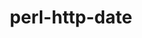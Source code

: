 ---
title: "perl-http-date"
layout: cache
categories: [package, develop]
meta: {"versions": ["6.02"], "compilers": ["gcc@=7.3.1"], "oss": ["amzn2"], "platforms": ["linux"], "targets": ["aarch64", "neoverse_n1", "x86_64_v3"], "stacks": ["aws-ahug", "aws-ahug-aarch64", "root"], "num_specs": 9, "num_specs_by_stack": {"aws-ahug-aarch64": 8, "root": 9, "aws-ahug": 1}}
spec_details: [{"hash": "bzfxelssbqlurs6nfapq4ntse6f7sw2j", "compiler": "gcc@=7.3.1", "versions": ["6.02"], "os": "amzn2", "platform": "linux", "target": "aarch64", "variants": ["build_system=perl"], "stacks": ["aws-ahug-aarch64", "root"], "size": "-", "tarball": "https://binaries.spack.io/develop/build_cache/linux-amzn2-aarch64/gcc-7.3.1/perl-http-date-6.02/linux-amzn2-aarch64-gcc-7.3.1-perl-http-date-6.02-bzfxelssbqlurs6nfapq4ntse6f7sw2j.spack"}, {"hash": "7wlv2j4grpfgw7dlprxrpf3mpcqbechg", "compiler": "gcc@=7.3.1", "versions": ["6.02"], "os": "amzn2", "platform": "linux", "target": "aarch64", "variants": ["build_system=perl"], "stacks": ["aws-ahug-aarch64", "root"], "size": "-", "tarball": "https://binaries.spack.io/develop/build_cache/linux-amzn2-aarch64/gcc-7.3.1/perl-http-date-6.02/linux-amzn2-aarch64-gcc-7.3.1-perl-http-date-6.02-7wlv2j4grpfgw7dlprxrpf3mpcqbechg.spack"}, {"hash": "ode732ivw2g4yjlqe3fxss4pkfw2skh2", "compiler": "gcc@=7.3.1", "versions": ["6.02"], "os": "amzn2", "platform": "linux", "target": "aarch64", "variants": ["build_system=perl"], "stacks": ["aws-ahug-aarch64", "root"], "size": "-", "tarball": "https://binaries.spack.io/develop/build_cache/linux-amzn2-aarch64/gcc-7.3.1/perl-http-date-6.02/linux-amzn2-aarch64-gcc-7.3.1-perl-http-date-6.02-ode732ivw2g4yjlqe3fxss4pkfw2skh2.spack"}, {"hash": "g5rvsfjrlrz4hrjfqvtqe5iifjse6fmv", "compiler": "gcc@=7.3.1", "versions": ["6.02"], "os": "amzn2", "platform": "linux", "target": "aarch64", "variants": ["build_system=perl"], "stacks": ["aws-ahug-aarch64", "root"], "size": "-", "tarball": "https://binaries.spack.io/develop/build_cache/linux-amzn2-aarch64/gcc-7.3.1/perl-http-date-6.02/linux-amzn2-aarch64-gcc-7.3.1-perl-http-date-6.02-g5rvsfjrlrz4hrjfqvtqe5iifjse6fmv.spack"}, {"hash": "2utsem33i6xmmut3d3a5ixrjsehwn2rz", "compiler": "gcc@=7.3.1", "versions": ["6.02"], "os": "amzn2", "platform": "linux", "target": "neoverse_n1", "variants": ["build_system=perl"], "stacks": ["aws-ahug-aarch64", "root"], "size": "-", "tarball": "https://binaries.spack.io/develop/build_cache/linux-amzn2-neoverse_n1/gcc-7.3.1/perl-http-date-6.02/linux-amzn2-neoverse_n1-gcc-7.3.1-perl-http-date-6.02-2utsem33i6xmmut3d3a5ixrjsehwn2rz.spack"}, {"hash": "efl5h5pmu6vrcz36cwwchqxbrtjngyph", "compiler": "gcc@=7.3.1", "versions": ["6.02"], "os": "amzn2", "platform": "linux", "target": "neoverse_n1", "variants": ["build_system=perl"], "stacks": ["aws-ahug-aarch64", "root"], "size": "-", "tarball": "https://binaries.spack.io/develop/build_cache/linux-amzn2-neoverse_n1/gcc-7.3.1/perl-http-date-6.02/linux-amzn2-neoverse_n1-gcc-7.3.1-perl-http-date-6.02-efl5h5pmu6vrcz36cwwchqxbrtjngyph.spack"}, {"hash": "b2ptdjo77k56czw7ryu6xgo2us2ulu3j", "compiler": "gcc@=7.3.1", "versions": ["6.02"], "os": "amzn2", "platform": "linux", "target": "neoverse_n1", "variants": ["build_system=perl"], "stacks": ["aws-ahug-aarch64", "root"], "size": "-", "tarball": "https://binaries.spack.io/develop/build_cache/linux-amzn2-neoverse_n1/gcc-7.3.1/perl-http-date-6.02/linux-amzn2-neoverse_n1-gcc-7.3.1-perl-http-date-6.02-b2ptdjo77k56czw7ryu6xgo2us2ulu3j.spack"}, {"hash": "jhatvloekqqo7z5bh5fmwqcjcbnts375", "compiler": "gcc@=7.3.1", "versions": ["6.02"], "os": "amzn2", "platform": "linux", "target": "neoverse_n1", "variants": ["build_system=perl"], "stacks": ["aws-ahug-aarch64", "root"], "size": "-", "tarball": "https://binaries.spack.io/develop/build_cache/linux-amzn2-neoverse_n1/gcc-7.3.1/perl-http-date-6.02/linux-amzn2-neoverse_n1-gcc-7.3.1-perl-http-date-6.02-jhatvloekqqo7z5bh5fmwqcjcbnts375.spack"}, {"hash": "dhnvts2iphswm4nvaqrzkvngfsg5zzmr", "compiler": "gcc@=7.3.1", "versions": ["6.02"], "os": "amzn2", "platform": "linux", "target": "x86_64_v3", "variants": ["build_system=perl"], "stacks": ["root", "aws-ahug"], "size": "-", "tarball": "https://binaries.spack.io/develop/build_cache/linux-amzn2-x86_64_v3/gcc-7.3.1/perl-http-date-6.02/linux-amzn2-x86_64_v3-gcc-7.3.1-perl-http-date-6.02-dhnvts2iphswm4nvaqrzkvngfsg5zzmr.spack"}]
---